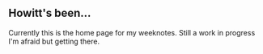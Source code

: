 ## Howitt's been...

Currently this is the home page for my weeknotes. Still a work in progress I'm afraid but getting there.
  
   
  
  
